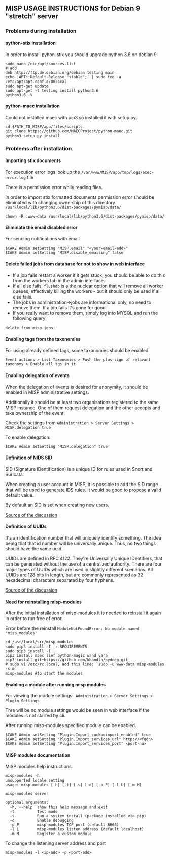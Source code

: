 MISP USAGE INSTRUCTIONS for Debian 9 "stretch" server
-----------------------------------------------------

### Problems during installation
#### python-stix installation
In order to install pyhon-stix you should upgrade python 3.6 on debian 9
```
sudo nano /etc/apt/sources.list
# add
deb http://ftp.de.debian.org/debian testing main
echo 'APT::Default-Release "stable";' | sudo tee -a /etc/apt/apt.conf.d/00local
sudo apt-get update
sudo apt-get -t testing install python3.6
python3.6 -V
```
#### python-maec installation
Could not installed maec with pip3 so installed it with setup.py.
```
cd $PATH_TO_MISP/app/files/scripts
git clone https://github.com/MAECProject/python-maec.git
python3 setup.py install
```

### Problems after installation
#### Importing stix documents
For execution error logs look up the `/var/www/MISP/app/tmp/logs/exec-error.log` file

There is a permission error while reading files.

In order to import stix formatted documents permission error should be eliminated with changing ownership of this directory `/usr/local/lib/python3.6/dist-packages/pymisp/data/`

```
chown -R :www-data /usr/local/lib/python3.6/dist-packages/pymisp/data/
```

#### Eliminate the email disabled error
For sending notifications with email
```
$CAKE Admin setSetting "MISP.email" "<your-email-add>"
$CAKE Admin setSetting "MISP.disable_emailing" false
```

#### Delete failed jobs from database for not to show in web interface
- If a job fails restart a worker if it gets stuck, you should be able to do this from the workers tab in the admin interface.
- If all else fails, `flushdb` is a the nuclear option that will remove all worker queues, effectively killing the workers - but it should only be used if all else fails.
- The jobs in administration->jobs are informational only, no need to remove them. If a job fails it's gone for good.
- If you really want to remove them, simply log into MYSQL and run the following query:
```
delete from misp.jobs;
```
#### Enabling tags from the taxonomies
For using already defined tags, some taxonomies should be enabled.
```
Event actions > List Taxonomies > Push the plus sign of relavant taxonomy > Enable all tgs in it
```

#### Enabling delegation of events
When the delegation of events is desired for anonymity, it should be enabled in MISP administrative settings.

Additionally it should be at least two organisations registered to the same MISP instance. One of them request delegation and the other accepts and take ownership of the event.

Check the settings from `Administration > Server Settings > MISP.delegation true`

To enable delegation:

```
$CAKE Admin setSetting "MISP.delegation" true
```
#### Definition of NIDS SID
SID (Signature IDentification) is a unique ID for rules used in Snort and Suricata.

When creating a user account in MISP, it is possible to add the SID range that will be used to generate IDS rules. It would be good to propose a valid default value.

By default an SID is set when creating new users.

[Source of the discussion](https://github.com/MISP/MISP/issues/538)

#### Definition of UUIDs

It's an identification number that will uniquely identify something. The idea being that that id number will be universally unique. Thus, no two things should have the same uuid.

UUIDs are defined in RFC 4122. They're Universally Unique IDentifiers, that can be generated without the use of a centralized authority. There are four major types of UUIDs which are used in slightly different scenarios. All UUIDs are 128 bits in length, but are commonly represented as 32 hexadecimal characters separated by four hyphens.

[Source of the discussion](https://stackoverflow.com/questions/292965/what-is-a-uuid)

#### Need for reinstalling misp-modules

After the initial installation of misp-modules it is needed to reinstall it again in order to run free of error.

Error before the reinstall `ModuleNotFoundError: No module named 'misp_modules'`

```
cd /usr/local/src/misp-modules
sudo pip3 install -I -r REQUIREMENTS
sudo pip3 install -I .
pip3 install maec lief python-magic wand yara
pip3 install git+https://github.com/kbandla/pydeep.git
# sudo vi /etc/rc.local, add this line: `sudo -u www-data misp-modules -s &`
misp-modules #to start the modules
```


#### Enabling a module after running misp modules

For viewing the module settings:` Administration > Server Settings > Plugin Settings`

Thre will be no module settings would be seen in web interface if the modules is not started by cli.

After running misp-modules specified module can be enabled.

```
$CAKE Admin setSetting "Plugin.Import_cuckooimport_enabled" true
$CAKE Admin setSetting "Plugin.Import_services_url" http://<fqdn>
$CAKE Admin setSetting "Plugin.Import_services_port" <port-nu>
```

#### MISP modules documentation


MISP modules help instructions.

```
misp-modules -h
unsupported locale setting
usage: misp-modules [-h] [-t] [-s] [-d] [-p P] [-l L] [-m M]

misp-modules server

optional arguments:
  -h, --help  show this help message and exit
  -t          Test mode
  -s          Run a system install (package installed via pip)
  -d          Enable debugging
  -p P        misp-modules TCP port (default 6666)
  -l L        misp-modules listen address (default localhost)
  -m M        Register a custom module
```

To change the listening server address and port
```
misp-modules -l <ip-add> -p <port-add>
```


